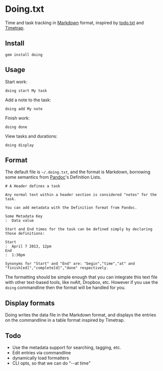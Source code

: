 # Doing.txt

Time and task tracking in [Markdown][] format, inspired by [todo.txt][] and [Timetrap][].

[Markdown]: http://daringfireball.net/projects/markdown/ 
[todo.txt]: http://www.todotxt.com/
[Timetrap]: https://github.com/samg/timetrap

## Install

    gem install doing

## Usage

Start work:

    doing start My task

Add a note to the task:
    
    doing add My note

Finish work:

    doing done

View tasks and durations:

    doing display

## Format

The default file is `~/.doing.txt`, and the format is Markdown, borrowing some semantics from [Pandoc](http://www.johnmacfarlane.net/pandoc/README.html#definition-lists)'s Definition Lists.

    # A Header defines a task

    Any normal text within a header section is considered "notes" for the task.

    You can add metadata with the Definition format from Pandoc.

    Some Metadata Key
    :  Data value

    Start and End times for the task can be defined simply by declaring those definitions:

    Start
    :  April 7 2013, 12pm
    End
    :  1:30pm

    Synonyms for "Start" and "End" are: "begin","time","at" and "finish[ed]","complete[d]","done" respectively.

The formatting should be simple enough that you can integrate this text file with other text-based tools, like nvAlt, Dropbox, etc.  However if you use the `doing` commandline then the format will be handled for you.

## Display formats

Doing writes the data file in the Markdown format, and displays the entries on the commandline in a table format inspired by Timetrap.

## Todo

* Use the metadata support for searching, tagging, etc.
* Edit entries via commandline
* dynamically load formatters
* CLI opts, so that we can do "--at time" 